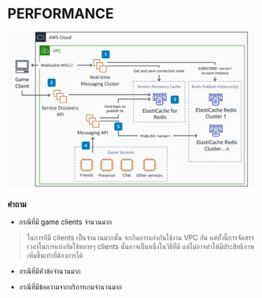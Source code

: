 # PERFORMANCE

![PERFORMANCE](https://github.com/TKishioru/KMITL/blob/main/Year2021_2/01076024%20SOFTWARE%20ARCHITECTURE%20AND%20DESIGN/Lab04/Picture/02.jpg)

### คำถาม
- กรณีที่มี game clients จำนวนมาก
> ในการทีมี clients เป็นจำนวนมากนั้น จะเกิดการแย่งกันใช้งาน VPC กัน แต่ทั้งนี้การจัดสรรเวลาในการแบ่งกันใช้หลายๆ clients นั้นอาจเป็นหนึ่งในวิธีที่ดี แต่ไม่อาจทำให้มีประสิทธิภาพเพิ่มขึ้นเท่าที่ต้องการได้
- กรณีที่มีหัวข้อจำนวนมาก
> 
- กรณีที่มีข้อความจากบริการเกมจำนวนมาก
> 
